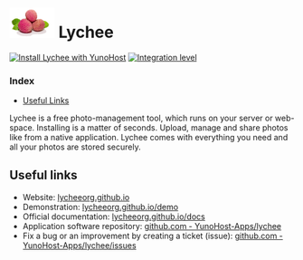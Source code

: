 # <img src="/images/lychee_logo.png" width="80px" alt="Lyfee's logo"> Lychee

[![Install Lychee with YunoHost](https://install-app.yunohost.org/install-with-yunohost.png)](https://install-app.yunohost.org/?app=lychee) [![Integration level](https://dash.yunohost.org/integration/lychee.svg)](https://dash.yunohost.org/appci/app/lychee)

### Index

- [Useful Links](#useful-links)

Lychee is a free photo-management tool, which runs on your server or web-space. Installing is a matter of seconds. Upload, manage and share photos like from a native application. Lychee comes with everything you need and all your photos are stored securely.

## Useful links

 + Website: [lycheeorg.github.io](https://lycheeorg.github.io/)
 + Demonstration: [lycheeorg.github.io/demo](https://lycheeorg.github.io/demo/)
 + Official documentation: [lycheeorg.github.io/docs](https://lycheeorg.github.io/docs/)
 + Application software repository: [github.com - YunoHost-Apps/lychee](https://github.com/YunoHost-Apps/lychee_ynh)
 + Fix a bug or an improvement by creating a ticket (issue): [github.com - YunoHost-Apps/lychee/issues](https://github.com/YunoHost-Apps/lychee_ynh/issues)

